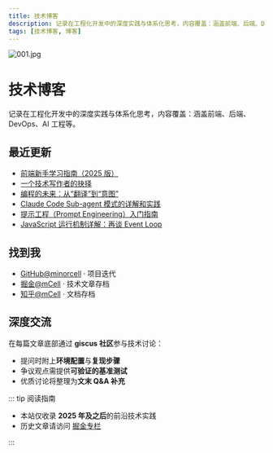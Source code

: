 ```yaml
---
title: 技术博客
description: 记录在工程化开发中的深度实践与体系化思考，内容覆盖：涵盖前端、后端、DevOps、AI 工程等。
tags: [技术博客, 博客]
---
```


![001.jpg](/public/images/2025/001.jpg)

# 技术博客

记录在工程化开发中的深度实践与体系化思考，内容覆盖：涵盖前端、后端、DevOps、AI 工程等。

## 最近更新

- [前端新手学习指南（2025 版）](/blog/2025/15_frontendlearn)
- [一个技术写作者的抉择](/blog/2025/14_whywrite)
- [编程的未来：从“翻译”到“意图”](/blog/2025/13_codeinfeature)
- [Claude Code Sub-agent 模式的详解和实践](/blog/2025/12_subagent)
- [提示工程（Prompt Engineering）入门指南](/blog/2025/11_prompt)
- [JavaScript 运行机制详解：再谈 Event Loop](/blog/2025/10_jssync)

## 找到我

- [GitHub@minorcell](https://github.com/minorcell) · 项目迭代
- [掘金@mCell](https://juejin.cn/user/2280829967146779) · 技术文章存档
- [知乎@mCell](https://www.zhihu.com/people/yue-guang-luo-zai-zuo-shou-shang-49-70) · 文档存档

## 深度交流

在每篇文章底部通过 **giscus 社区**参与技术讨论：

- 提问时附上**环境配置**与**复现步骤**
- 争议观点需提供**可验证的基准测试**
- 优质讨论将整理为**文末 Q&A 补充**

::: tip 阅读指南

- 本站仅收录 **2025 年及之后**的前沿技术实践
- 历史文章请访问 [掘金专栏](https://juejin.cn/user/2280829967146779/posts)

:::
